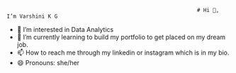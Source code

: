                                                                 # Hi 👋, I’m Varshini K G 
- 👀 I’m interested in Data Analytics
- 🌱 I’m currently learning to build my portfolio to get placed on my dream job.
- 📫 How to reach me through my linkedin or instagram which is in my bio.
- 😄 Pronouns: she/her

<!---
Varshini-KG/Varshini-KG is a ✨ special ✨ repository because its `README.md` (this file) appears on your GitHub profile.
You can click the Preview link to take a look at your changes.
--->
